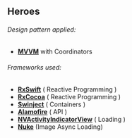 ## Heroes

###### Design pattern applied: 
- **[MVVM](https://en.wikipedia.org/wiki/Model%E2%80%93view%E2%80%93viewmodel)** with Coordinators


###### Frameworks used: 
- **[RxSwift](https://github.com/ReactiveX/RxSwift)** ( Reactive Programming )
- **[RxCocoa](https://github.com/ReactiveX/RxSwift)** ( Reactive Programming )
- **[Swinject](https://github.com/Swinject/Swinject)** ( Containers )
- **[Alamofire](https://github.com/Alamofire/Alamofire)** ( API )
- **[NVActivityIndicatorView](https://github.com/ninjaprox/NVActivityIndicatorView)** ( Loading )
- **[Nuke](https://github.com/kean/Nuke)** (Image Async Loading)



